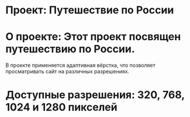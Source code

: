 # Проект: Путешествие по России

# О проекте: Этот проект посвящен путешествию по России. 

В проекте применяется адаптивная вёрстка, что позволяет просматривать сайт на различных разрешениях.

# Доступные разрешения: 320, 768, 1024 и 1280 пикселей


